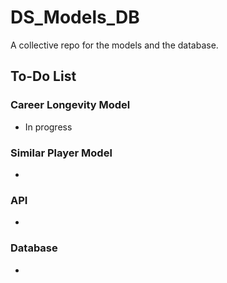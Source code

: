 # DS_Models_DB
A collective repo for the models and the database.

## To-Do List
### Career Longevity Model
  - In progress
  
### Similar Player Model
  -
### API
  -
### Database
  -
